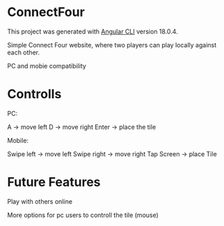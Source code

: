 # ConnectFour
This project was generated with [Angular CLI](https://github.com/angular/angular-cli) version 18.0.4.

Simple Connect Four website, where two players can play locally against each other.

PC and mobie compatibility

# Controlls
PC:

A -> move left     D -> move right     Enter -> place the tile

Mobile:

Swipe  left -> move left     Swipe right -> move right     Tap Screen -> place Tile

# Future Features
Play with others online

More options for pc users to controll the tile (mouse)

